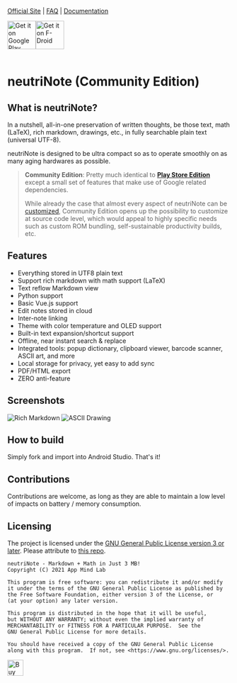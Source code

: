 [Official Site](https://neutrinote.wordpress.com/) | [FAQ](https://neutrinote.wordpress.com/how-do-i/) | [Documentation](https://appml.github.io/nano/)

<div style="display:flex" >
<a href="https://play.google.com/store/apps/details?id=com.appmindlab.nano">
    <img src="https://play.google.com/intl/en_us/badges/images/generic/en_badge_web_generic.png"
         alt="Get it on Google Play" 
         height="64" />
</a>
<a href="https://f-droid.org/packages/com.appmindlab.nano">
    <img src="https://fdroid.gitlab.io/artwork/badge/get-it-on.png"
         alt="Get it on F-Droid"
         height="64">
</a>
</div><br/>

# neutriNote (Community Edition)


## What is neutriNote?

In a nutshell, all-in-one preservation of written thoughts, be those text, math (LaTeX), rich markdown, drawings, etc.,  in fully searchable plain text (universal UTF-8).  

neutriNote is designed to be ultra compact so as to operate smoothly on as many aging hardwares as possible.

> **Community Edition**: Pretty much identical to [**Play Store Edition**](https://play.google.com/store/apps/details?id=com.appmindlab.nano) except a small set of features that make use of Google related dependencies.  
>
> While already the case that almost every aspect of neutriNote can be [customized](https://appml.github.io/nano/), Community Edition opens up the possibility to customize at source code level, which would appeal to highly specific needs such as custom ROM bundling, self-sustainable productivity builds, etc.


## Features

- Everything stored in UTF8 plain text
- Support rich markdown with math support (LaTeX)
- Text reflow Markdown view
- Python support
- Basic Vue.js support
- Edit notes stored in cloud
- Inter-note linking
- Theme with color temperature and OLED support
- Built-in text expansion/shortcut support
- Offline, near instant search & replace
- Integrated tools: popup dictionary, clipboard viewer, barcode scanner, ASCII art, and more
- Local storage for privacy, yet easy to add sync
- PDF/HTML export
- ZERO anti-feature


## Screenshots
![Rich Markdown](https://neutrinote.files.wordpress.com/2019/02/unnamed2.jpg)
![ASCII Drawing](https://neutrinote.files.wordpress.com/2019/02/unnamed5.png)


## How to build

Simply fork and import into Android Studio.  That's it!


## Contributions

Contributions are welcome, as long as they are able to maintain a low level of impacts on battery / memory consumption.


## Licensing

The project is licensed under the [GNU General Public License version 3 or later](https://github.com/appml/neutrinote/blob/master/LICENSE).  Please attribute to [this repo](https://github.com/appml/neutrinote).

    neutriNote - Markdown + Math in Just 3 MB!
    Copyright (C) 2021 App Mind Lab

    This program is free software: you can redistribute it and/or modify
    it under the terms of the GNU General Public License as published by
    the Free Software Foundation, either version 3 of the License, or
    (at your option) any later version.

    This program is distributed in the hope that it will be useful,
    but WITHOUT ANY WARRANTY; without even the implied warranty of
    MERCHANTABILITY or FITNESS FOR A PARTICULAR PURPOSE.  See the
    GNU General Public License for more details.

    You should have received a copy of the GNU General Public License
    along with this program.  If not, see <https://www.gnu.org/licenses/>.

<a href='https://ko-fi.com/X8X6AWNQ' target='_blank'><img height='36' style='border:0px;height:36px;' src='https://cdn.ko-fi.com/cdn/kofi2.png?v=2' border='0' alt='Buy Me a Coffee at ko-fi.com' /></a>


